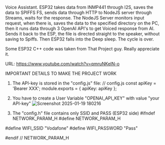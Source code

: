 Voice Assistant. ESP32 takes data from INMP441 through I2S, saves the data to SPIFFS FS, sends data through HTTP to NodeJS server through Streams, waits for the response.
The NodeJS Server monitors input request, when there is, saves the data to the specified directory on the PC, then it runs data through 3 OpenAI API's to get Voiced response from AI. Sends it back to the ESP, the file is directed straight to the speaker, without saving to Spiffs. Then ESP32 falls into the Deep sleep. The cycle is over.

Some ESP32 C++ code was taken from That Project guy. Really appreciate it.

URL: https://www.youtube.com/watch?v=qmruNKeIN-o

IMPORTANT DETAILS TO MAKE THE PROJECT WORK

1. The API-key is stored in the "config.js" file:
// config.js
const apiKey = 'Bearer XXX';
module.exports = {
    apiKey: apiKey
};

2. You have to create a User Variable "OPENAI_API_KEY" with value "your API-key"
![Screenshot 2025-01-19 180216](https://github.com/user-attachments/assets/99a7e414-6986-4254-96d2-beb1cf2794d8)

3. The "config.h" file contains only SSID and PASS (ESP32 side)
#ifndef NETWORK_PARAM_H
#define NETWORK_PARAM_H

#define WIFI_SSID       "Vodafone"
#define WIFI_PASSWORD   "Pass"

#endif // NETWORK_PARAM_H

